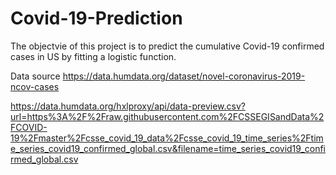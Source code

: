 # Covid-19-Prediction
The objectvie of this project is to predict the cumulative Covid-19 confirmed cases in US by fitting a logistic function.

Data source https://data.humdata.org/dataset/novel-coronavirus-2019-ncov-cases

https://data.humdata.org/hxlproxy/api/data-preview.csv?url=https%3A%2F%2Fraw.githubusercontent.com%2FCSSEGISandData%2FCOVID-19%2Fmaster%2Fcsse_covid_19_data%2Fcsse_covid_19_time_series%2Ftime_series_covid19_confirmed_global.csv&filename=time_series_covid19_confirmed_global.csv
